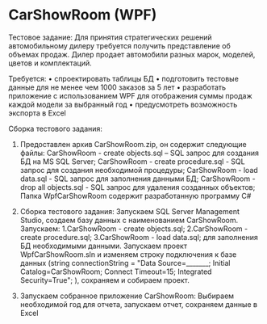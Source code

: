 # CarShowRoom (WPF)

Тестовое задание:
Для принятия стратегических решений автомобильному дилеру требуется получить представление об объемах продаж. Дилер продает автомобили разных марок, моделей, цветов и комплектаций.

Требуется:
•	спроектировать таблицы БД
•	подготовить тестовые данные для не менее чем 1000 заказов за 5 лет
•	разработать приложение с использованием WPF для отображения суммы продаж каждой модели за выбранный год
•	предусмотреть возможность экспорта в Excel

Сборка тестового задания:	
1.	Предоставлен архив CarShowRoom.zip, он содержит следующие файлы:
CarShowRoom - create objects.sql – SQL запрос для создания БД на MS SQL Server;
CarShowRoom - create procedure.sql - SQL запрос для создания необходимой процедуры;
CarShowRoom - load data.sql - SQL запрос для заполнения данными БД;
CarShowRoom - drop all objects.sql - SQL запрос для удаления созданных объектов;
Папка WpfCarShowRoom содержит разработанную программу C# 

2.	Сборка тестового задания:
Запускаем SQL Server Management Studio, создаем базу данных с наименованием CarShowRoom.
Запускаем: 1.CarShowRoom - create objects.sql; 2.CarShowRoom - create procedure.sql; 3.CarShowRoom - load data.sql; для заполнения БД необходимыми данными.
Запускаем проект WpfCarShowRoom.sln и изменяем строку подключения к базе данных
(string connectionString = "Data Source=_______; Initial Catalog=CarShowRoom; Connect Timeout=15; Integrated Security=True"; ), сохраняем и собираем проект.

3.	Запускаем собранное приложение CarShowRoom:
Выбираем необходимой год для отчета, запускаем отчет, сохраняем данные в Excel 
				

